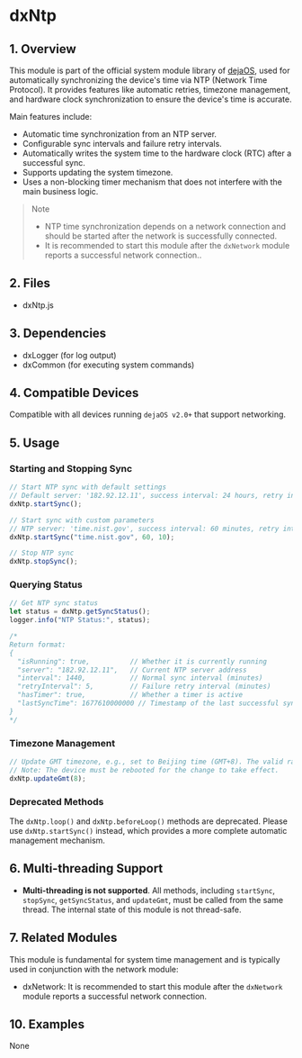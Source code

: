 # dxNtp

## 1. Overview

This module is part of the official system module library of [dejaOS](https://github.com/DejaOS/DejaOS), used for automatically synchronizing the device's time via NTP (Network Time Protocol). It provides features like automatic retries, timezone management, and hardware clock synchronization to ensure the device's time is accurate.

Main features include:

- Automatic time synchronization from an NTP server.
- Configurable sync intervals and failure retry intervals.
- Automatically writes the system time to the hardware clock (RTC) after a successful sync.
- Supports updating the system timezone.
- Uses a non-blocking timer mechanism that does not interfere with the main business logic.

> Note
>
> - NTP time synchronization depends on a network connection and should be started after the network is successfully connected.
> - It is recommended to start this module after the `dxNetwork` module reports a successful network connection..

## 2. Files

- dxNtp.js

## 3. Dependencies

- dxLogger (for log output)
- dxCommon (for executing system commands)

## 4. Compatible Devices

Compatible with all devices running `dejaOS v2.0+` that support networking.

## 5. Usage

### Starting and Stopping Sync

```javascript
// Start NTP sync with default settings
// Default server: '182.92.12.11', success interval: 24 hours, retry interval: 5 minutes
dxNtp.startSync();

// Start sync with custom parameters
// NTP server: 'time.nist.gov', success interval: 60 minutes, retry interval: 10 minutes
dxNtp.startSync("time.nist.gov", 60, 10);

// Stop NTP sync
dxNtp.stopSync();
```

### Querying Status

```javascript
// Get NTP sync status
let status = dxNtp.getSyncStatus();
logger.info("NTP Status:", status);

/*
Return format:
{
  "isRunning": true,          // Whether it is currently running
  "server": "182.92.12.11",   // Current NTP server address
  "interval": 1440,           // Normal sync interval (minutes)
  "retryInterval": 5,         // Failure retry interval (minutes)
  "hasTimer": true,           // Whether a timer is active
  "lastSyncTime": 1677610000000 // Timestamp of the last successful sync (milliseconds)
}
*/
```

### Timezone Management

```javascript
// Update GMT timezone, e.g., set to Beijing time (GMT+8). The valid range is 0-24.
// Note: The device must be rebooted for the change to take effect.
dxNtp.updateGmt(8);
```

### Deprecated Methods

The `dxNtp.loop()` and `dxNtp.beforeLoop()` methods are deprecated. Please use `dxNtp.startSync()` instead, which provides a more complete automatic management mechanism.

## 6. Multi-threading Support

- **Multi-threading is not supported**. All methods, including `startSync`, `stopSync`, `getSyncStatus`, and `updateGmt`, must be called from the same thread. The internal state of this module is not thread-safe.

## 7. Related Modules

This module is fundamental for system time management and is typically used in conjunction with the network module:

- dxNetwork: It is recommended to start this module after the `dxNetwork` module reports a successful network connection.

## 10. Examples

None
